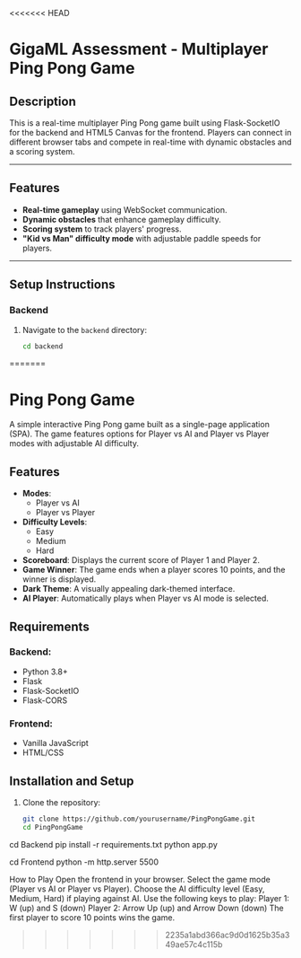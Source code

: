 <<<<<<< HEAD
# GigaML Assessment - Multiplayer Ping Pong Game

## Description
This is a real-time multiplayer Ping Pong game built using Flask-SocketIO for the backend and HTML5 Canvas for the frontend. Players can connect in different browser tabs and compete in real-time with dynamic obstacles and a scoring system.

---

## Features
- **Real-time gameplay** using WebSocket communication.
- **Dynamic obstacles** that enhance gameplay difficulty.
- **Scoring system** to track players' progress.
- **"Kid vs Man" difficulty mode** with adjustable paddle speeds for players.

---

## Setup Instructions

### **Backend**
1. Navigate to the `backend` directory:
   ```bash
   cd backend
=======
# Ping Pong Game

A simple interactive Ping Pong game built as a single-page application (SPA). The game features options for Player vs AI and Player vs Player modes with adjustable AI difficulty.

## Features

- **Modes**: 
  - Player vs AI
  - Player vs Player
- **Difficulty Levels**:
  - Easy
  - Medium
  - Hard
- **Scoreboard**: Displays the current score of Player 1 and Player 2.
- **Game Winner**: The game ends when a player scores 10 points, and the winner is displayed.
- **Dark Theme**: A visually appealing dark-themed interface.
- **AI Player**: Automatically plays when Player vs AI mode is selected.

## Requirements

### Backend:
- Python 3.8+
- Flask
- Flask-SocketIO
- Flask-CORS

### Frontend:
- Vanilla JavaScript
- HTML/CSS

## Installation and Setup

1. Clone the repository:
   ```bash
   git clone https://github.com/yourusername/PingPongGame.git
   cd PingPongGame

cd Backend
pip install -r requirements.txt
python app.py

cd Frontend
python -m http.server 5500

How to Play
Open the frontend in your browser.
Select the game mode (Player vs AI or Player vs Player).
Choose the AI difficulty level (Easy, Medium, Hard) if playing against AI.
Use the following keys to play:
Player 1: W (up) and S (down)
Player 2: Arrow Up (up) and Arrow Down (down)
The first player to score 10 points wins the game.
>>>>>>> 2235a1abd366ac9d0d1625b35a349ae57c4c115b
